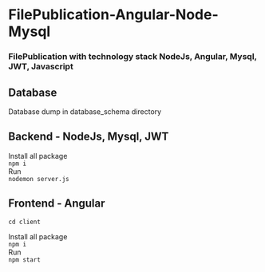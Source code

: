 # FilePublication-Angular-Node-Mysql

### FilePublication with technology stack NodeJs, Angular, Mysql, JWT, Javascript

## Database
Database dump in database_schema directory

## Backend - NodeJs, Mysql, JWT
Install all package   
`npm i`  
Run  
`nodemon server.js`

## Frontend - Angular

`cd client`

Install all package  
`npm i`  
Run  
`npm start`
